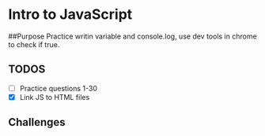 # Intro to JavaScript

##Purpose
Practice writin variable and console.log, use dev tools in chrome to check if true.

## TODOS
- [ ] Practice questions 1-30
- [x] Link JS to HTML files

## Challenges
